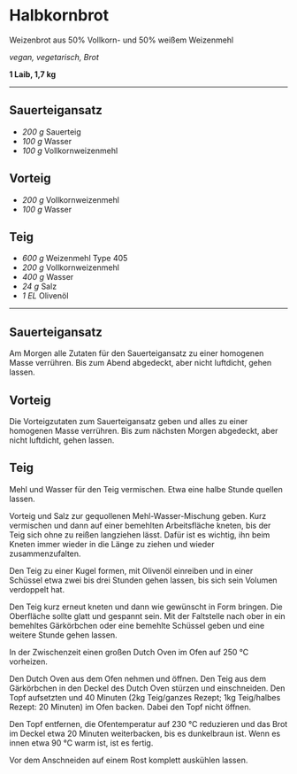 # Halbkornbrot

Weizenbrot aus 50% Vollkorn- und 50% weißem Weizenmehl

*vegan, vegetarisch, Brot*

**1 Laib, 1,7 kg**

---

## Sauerteigansatz

- *200 g* Sauerteig
- *100 g* Wasser
- *100 g* Vollkornweizenmehl

## Vorteig

- *200 g* Vollkornweizenmehl
- *100 g* Wasser

## Teig

- *600 g* Weizenmehl Type 405
- *200 g* Vollkornweizenmehl
- *400 g* Wasser
- *24 g* Salz
- *1 EL* Olivenöl

---

## Sauerteigansatz

Am Morgen alle Zutaten für den Sauerteigansatz zu einer homogenen Masse verrühren. Bis zum Abend abgedeckt, aber nicht luftdicht, gehen lassen.

## Vorteig

Die Vorteigzutaten zum Sauerteigansatz geben und alles zu einer homogenen Masse verrühren. Bis zum nächsten Morgen abgedeckt, aber nicht luftdicht, gehen lassen.

## Teig

Mehl und Wasser für den Teig vermischen. Etwa eine halbe Stunde quellen lassen.

Vorteig und Salz zur gequollenen Mehl-Wasser-Mischung geben. Kurz vermischen und dann auf einer bemehlten Arbeitsfläche kneten, bis der Teig sich ohne zu reißen langziehen lässt. Dafür ist es wichtig, ihn beim Kneten immer wieder in die Länge zu ziehen und wieder zusammenzufalten. 

Den Teig zu einer Kugel formen, mit Olivenöl einreiben und in einer Schüssel etwa zwei bis drei Stunden gehen lassen, bis sich sein Volumen verdoppelt hat.

Den Teig kurz erneut kneten und dann wie gewünscht in Form bringen. Die Oberfläche sollte glatt und gespannt sein. Mit der Faltstelle nach ober in ein bemehltes Gärkörbchen oder eine bemehlte Schüssel geben und eine weitere Stunde gehen lassen.

In der Zwischenzeit einen großen Dutch Oven im Ofen auf 250 °C vorheizen.

Den Dutch Oven aus dem Ofen nehmen und öffnen. Den Teig aus dem Gärkörbchen in den Deckel des Dutch Oven stürzen und einschneiden. Den Topf aufsetzten und 40 Minuten (2kg Teig/ganzes Rezept; 1kg Teig/halbes Rezept: 20 Minuten) im Ofen backen. Dabei den Topf nicht öffnen. 

Den Topf entfernen, die Ofentemperatur auf 230 °C reduzieren und das Brot im Deckel etwa 20 Minuten weiterbacken, bis es dunkelbraun ist. Wenn es innen etwa 90 °C warm ist, ist es fertig.

Vor dem Anschneiden auf einem Rost komplett auskühlen lassen.
